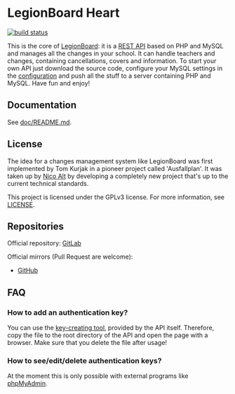 # LegionBoard Heart

[![build status](https://gitlab.com/legionboard/heart/badges/master/build.svg)](https://gitlab.com/legionboard/heart/builds)

This is the core of [LegionBoard](https://legionboard.github.io): it
is a
[REST API](https://en.wikipedia.org/wiki/Representational_state_transfer)
based on PHP and MySQL and manages all the changes in your school. It
can handle teachers and changes, containing cancellations, covers and
information. To start your own API just download the source code,
configure your MySQL settings in the
[configuration](src/lib/configuration-template.ini) and push all the
stuff to a server containing PHP and MySQL. Have fun and enjoy!

## Documentation

See [doc/README.md](doc/README.md).

## License

The idea for a changes management system like LegionBoard was first
implemented by Tom Kurjak in a pioneer project called 'Ausfallplan'. It
was taken up by [Nico Alt](mailto:nicoalt@posteo.org) by developing a
completely new project that's up to the current technical standards.

This project is licensed under the GPLv3 license. For more information,
see [LICENSE](./LICENSE).

## Repositories

Official repository:
[GitLab](https://gitlab.com/legionboard/heart)

Official mirrors (Pull Request are welcome):
* [GitHub](https://github.com/legionboard/heart)

## FAQ

### How to add an authentication key?

You can use the [key-creating tool](src/lib/tools/createKey.php),
provided by the API itself. Therefore, copy the file to the root
directory of the API and open the page with a browser. Make sure that
you delete the file after usage!

### How to see/edit/delete authentication keys?

At the moment this is only possible with external programs like
[phpMyAdmin](https://www.phpmyadmin.net).
